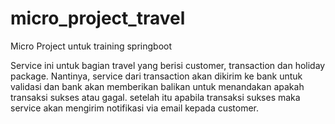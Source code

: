 # micro_project_travel
Micro Project untuk training springboot 

Service ini untuk bagian travel yang berisi customer, transaction dan holiday package. 
Nantinya, service dari transaction akan dikirim ke bank untuk validasi dan bank akan memberikan balikan untuk menandakan apakah transaksi sukses atau gagal.
setelah itu apabila transaksi sukses maka service akan mengirim notifikasi via email kepada customer.
